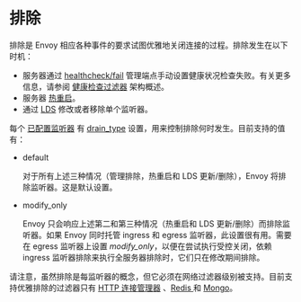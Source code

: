 # 排除

排除是 Envoy 相应各种事件的要求试图优雅地关闭连接的过程。排除发生在以下时机：

- 服务器通过 [healthcheck/fail](../../operations/admin.md#operations-admin-interface-healthcheck-fail) 管理端点手动设置健康状况检查失败。有关更多信息，请参阅 [健康检查过滤器](health_checking.md#arch-overview-health-checking-filter) 架构概述。
- 服务器 [热重启](hot_restart.md#arch-overview-hot-restart)。
- 通过 [LDS](dynamic_configuration.md#arch-overview-dynamic-config-lds) 修改或者移除单个监听器。

每个 [已配置监听器](listeners.md#arch-overview-listeners) 有 [drain_type](../../api-v1/listeners/listeners.md#config-listeners-drain-type) 设置，用来控制排除何时发生。目前支持的值有：

- default

  对于所有上述三种情况（管理排除，热重启和 LDS 更新/删除），Envoy 将排除监听器。这是默认设置。

- modify_only

  Envoy 只会响应上述第二和第三种情况（热重启和 LDS 更新/删除）而排除监听器。如果 Envoy 同时托管 ingress 和 egress 监听器，此设置很有用。需要在 egress 监听器上设置 *modify_only*，以便在尝试执行受控关闭，依赖  ingress 监听器排除来执行全服务器排除时，它们只在修改期间排除。

请注意，虽然排除是每监听器的概念，但它必须在网络过滤器级别被支持。目前支持优雅排除的过滤器只有 [HTTP 连接管理器](../../configuration/http_conn_man/http_conn_man.md#config-http-conn-man) 、[Redis ](../../configuration/network_filters/redis_proxy_filter.md#config-network-filters-redis-proxy)和 [Mongo](../../configuration/network_filters/mongo_proxy_filter.md#config-network-filters-mongo-proxy)。
